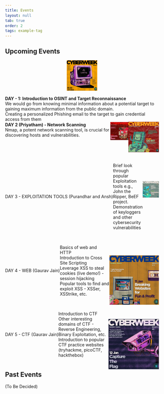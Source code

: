 ```yaml
---
title: Events
layout: null
tab: true
order: 2
tags: example-tag
---
```


## Upcoming Events

<p align="center">
  <img src="assets/images/CyberWeeklogo.jpeg" alt="Cyber Week" height="100" width="100"/>
</p>

<div style="margin-bottom: 20px;">
  <div style="float: left;">
    <b>DAY - 1: Introduction to OSINT and Target Reconnaissance</b><br/>
    We would go from knowing minimal information about a potential target to gaining maximum information from the public domain.<br/>
    Creating a personalized Phishing email to the target to gain credential access from them<br/>
  </div>
  <div style="float: right;">
    <img src="assets/images/os-init 8jan.jpeg" alt="OSINT" height="100" width="100"/>
  </div>
</div>

<!-- Row 2 -->
<div style="display: flex; margin-bottom: 20px; margin-top: 100px;">
  <div style="float: left;">
    <b>DAY 2 (Priyatham) - Network Scanning</b><br/>
    Nmap, a potent network scanning tool, is crucial for discovering hosts and vulnerabilities.
  </div>
  <div style="float: right; height: 100px; width: 100px;">
    <img src="assets/images/network.jpeg" alt="Image 2">
  </div>
</div>

<!-- Row 3 -->
<div class="row" style="display: flex; align-items: center; margin-bottom: 20px;">
  <p align="center">DAY 3 - EXPLOITATION TOOLS (Purandhar and Ansh)</p>

  <div class="text" style="flex: 1;">
    <p>Brief look through popular Exploitation tools e.g., John the Ripper, BeEF project.<br/>
    Demonstration of keyloggers and other cybersecurity vulnerabilities</p>
  </div>
  <div class="image" style="flex: 1; text-align: right; height: 100px; width: 100px;">
    <img src="assets/images/exploitation.jpeg" alt="Image 3">
  </div>
</div>

<!-- Row 4 -->
<div class="row" style="display: flex; align-items: center; margin-bottom: 20px;">
  <p align="center">DAY 4 - WEB (Gaurav Jain)</p>

  <div class="text" style="flex: 1;">
    <p align="left">Basics of web and HTTP<br/>
    Introduction to Cross Site Scripting<br/>
    Leverage XSS to steal cookies (live demo!) - session hijacking<br/>
    Popular tools to find and exploit XSS - XSSer, XSStrike, etc.</p>
  </div>
  <div class="image" style="flex: 1; text-align: right; height: 100px; width: 100px;">
    <img src="assets/images/breakingWebsite.jpeg" alt="Image 4">
  </div>
</div>

<!-- Row 5 -->
<div class="row" style="display: flex; align-items: center; margin-bottom: 20px;">
  <p align="center">DAY 5 - CTF (Gaurav Jain)</p>

  <div class="text" style="flex: 1;">
    <p align="left">Introduction to CTF<br/>
    Other interesting domains of CTF - Reverse Engineering, Binary Exploitation, etc.<br/>
    Introduction to popular CTF practice websites (tryhackme, picoCTF, hackthebox)</p>
  </div>
  <div class="image" style="flex: 1; text-align: right; height: 100px; width: 100px;">
    <img src="assets/images/ctf.jpeg" alt="Image 5">
  </div>
</div>

## Past Events

(To Be Decided)
